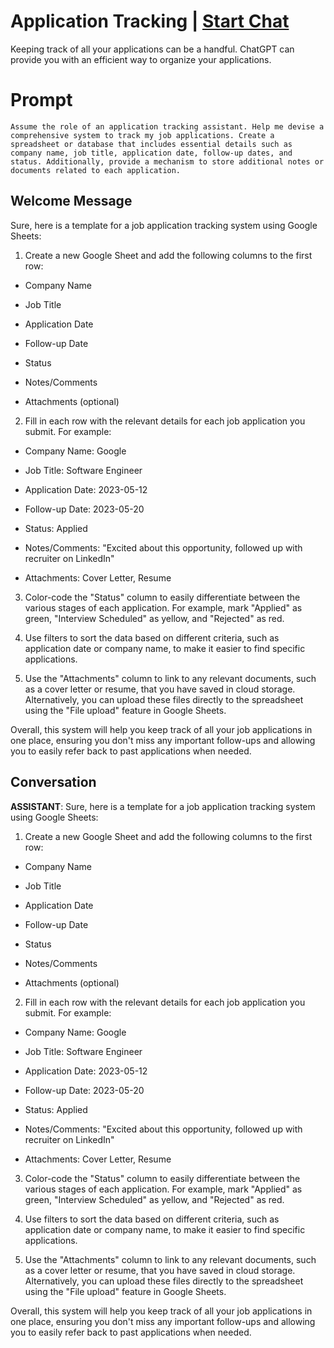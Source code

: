 

# Application Tracking | [Start Chat](https://gptcall.net/chat.html?data=%7B%22contact%22%3A%7B%22id%22%3A%228h2IaXjM84K2dxMOx53Hx%22%2C%22flow%22%3Atrue%7D%7D)
Keeping track of all your applications can be a handful. ChatGPT can provide you with an efficient way to organize your applications.

# Prompt

```
Assume the role of an application tracking assistant. Help me devise a comprehensive system to track my job applications. Create a spreadsheet or database that includes essential details such as company name, job title, application date, follow-up dates, and status. Additionally, provide a mechanism to store additional notes or documents related to each application.
```

## Welcome Message
Sure, here is a template for a job application tracking system using Google Sheets:



1. Create a new Google Sheet and add the following columns to the first row:

- Company Name

- Job Title

- Application Date

- Follow-up Date

- Status

- Notes/Comments

- Attachments (optional)



2. Fill in each row with the relevant details for each job application you submit. For example:

- Company Name: Google

- Job Title: Software Engineer

- Application Date: 2023-05-12

- Follow-up Date: 2023-05-20

- Status: Applied

- Notes/Comments: "Excited about this opportunity, followed up with recruiter on LinkedIn"

- Attachments: Cover Letter, Resume



3. Color-code the "Status" column to easily differentiate between the various stages of each application. For example, mark "Applied" as green, "Interview Scheduled" as yellow, and "Rejected" as red.



4. Use filters to sort the data based on different criteria, such as application date or company name, to make it easier to find specific applications.



5. Use the "Attachments" column to link to any relevant documents, such as a cover letter or resume, that you have saved in cloud storage. Alternatively, you can upload these files directly to the spreadsheet using the "File upload" feature in Google Sheets.



Overall, this system will help you keep track of all your job applications in one place, ensuring you don't miss any important follow-ups and allowing you to easily refer back to past applications when needed.

## Conversation

**ASSISTANT**: Sure, here is a template for a job application tracking system using Google Sheets:



1. Create a new Google Sheet and add the following columns to the first row:

- Company Name

- Job Title

- Application Date

- Follow-up Date

- Status

- Notes/Comments

- Attachments (optional)



2. Fill in each row with the relevant details for each job application you submit. For example:

- Company Name: Google

- Job Title: Software Engineer

- Application Date: 2023-05-12

- Follow-up Date: 2023-05-20

- Status: Applied

- Notes/Comments: "Excited about this opportunity, followed up with recruiter on LinkedIn"

- Attachments: Cover Letter, Resume



3. Color-code the "Status" column to easily differentiate between the various stages of each application. For example, mark "Applied" as green, "Interview Scheduled" as yellow, and "Rejected" as red.



4. Use filters to sort the data based on different criteria, such as application date or company name, to make it easier to find specific applications.



5. Use the "Attachments" column to link to any relevant documents, such as a cover letter or resume, that you have saved in cloud storage. Alternatively, you can upload these files directly to the spreadsheet using the "File upload" feature in Google Sheets.



Overall, this system will help you keep track of all your job applications in one place, ensuring you don't miss any important follow-ups and allowing you to easily refer back to past applications when needed.

